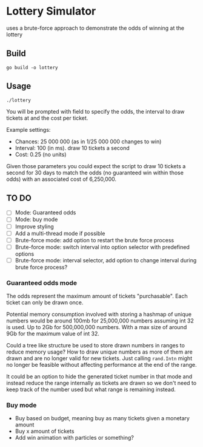 # Lottery Simulator

uses a brute-force approach to demonstrate the odds of winning at the lottery

## Build

```shell
go build -o lottery
```

## Usage

```shell
./lottery
```

You will be prompted with field to specify the odds, the interval to draw tickets at and the cost per ticket.

Example settings:
- Chances: 25 000 000 (as in 1/25 000 000 changes to win)
- Interval: 100 (in ms). draw 10 tickets a second
- Cost: 0.25 (no units)

Given those parameters you could expect the script to draw 10 tickets a second for 30 days to match the odds (no guaranteed win within those odds) with an associated cost of 6,250,000.

## TO DO

- [ ] Mode: Guaranteed odds
- [ ] Mode: buy mode
- [ ] Improve styling
- [ ] Add a multi-thread mode if possible
- [ ] Brute-force mode: add option to restart the brute force process
- [ ] Brute-force mode: switch interval into option selector with predefined options
- [ ] Brute-force mode: interval selector, add option to change interval during brute force process?

### Guaranteed odds mode

The odds represent the maximum amount of tickets "purchasable". Each ticket can only be drawn once.

Potential memory consumption involved with storing a hashmap of unique numbers would be around 100mb for 25,000,000 numbers assuming int 32 is used. Up to 2Gb for 500,000,000 numbers. With a max size of around 9Gb for the maximum value of int 32.

Could a tree like structure be used to store drawn numbers in ranges to reduce memory usage? How to draw unique numbers as more of them are drawn and are no longer valid for new tickets. Just calling `rand.Intn` might no longer be feasible without affecting performance at the end of the range.

It could be an option to hide the generated ticket number in that mode and instead reduce the range internally as tickets are drawn so we don't need to keep track of the number used but what range is remaining instead.

### Buy mode

- Buy based on budget, meaning buy as many tickets given a monetary amount
- Buy x amount of tickets
- Add win animation with particles or something?
